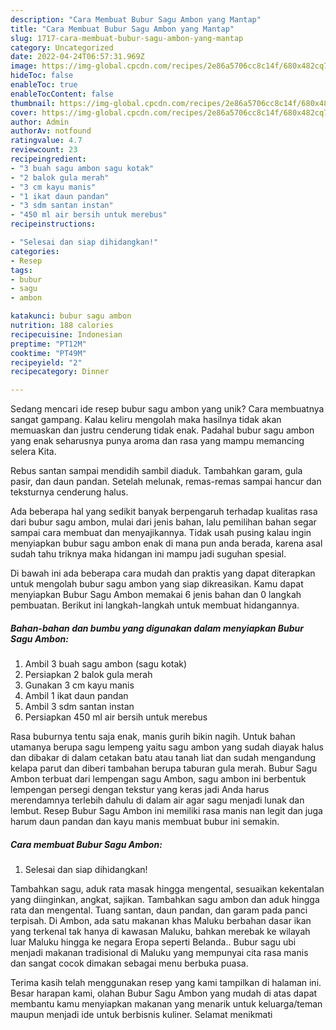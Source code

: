 ```yaml
---
description: "Cara Membuat Bubur Sagu Ambon yang Mantap"
title: "Cara Membuat Bubur Sagu Ambon yang Mantap"
slug: 1717-cara-membuat-bubur-sagu-ambon-yang-mantap
category: Uncategorized
date: 2022-04-24T06:57:31.969Z
image: https://img-global.cpcdn.com/recipes/2e86a5706cc8c14f/680x482cq70/bubur-sagu-ambon-foto-resep-utama.jpg
hideToc: false
enableToc: true
enableTocContent: false
thumbnail: https://img-global.cpcdn.com/recipes/2e86a5706cc8c14f/680x482cq70/bubur-sagu-ambon-foto-resep-utama.jpg
cover: https://img-global.cpcdn.com/recipes/2e86a5706cc8c14f/680x482cq70/bubur-sagu-ambon-foto-resep-utama.jpg
author: Admin
authorAv: notfound
ratingvalue: 4.7
reviewcount: 23
recipeingredient:
- "3 buah sagu ambon sagu kotak"
- "2 balok gula merah"
- "3 cm kayu manis"
- "1 ikat daun pandan"
- "3 sdm santan instan"
- "450 ml air bersih untuk merebus"
recipeinstructions:

- "Selesai dan siap dihidangkan!"
categories:
- Resep
tags:
- bubur
- sagu
- ambon

katakunci: bubur sagu ambon 
nutrition: 188 calories
recipecuisine: Indonesian
preptime: "PT12M"
cooktime: "PT49M"
recipeyield: "2"
recipecategory: Dinner

---
```





Sedang mencari ide resep bubur sagu ambon yang unik? Cara membuatnya sangat gampang. Kalau keliru mengolah maka hasilnya tidak akan memuaskan dan justru cenderung tidak enak. Padahal bubur sagu ambon yang enak seharusnya punya aroma dan rasa yang mampu memancing selera Kita.





Rebus santan sampai mendidih sambil diaduk. Tambahkan garam, gula pasir, dan daun pandan. Setelah melunak, remas-remas sampai hancur dan teksturnya cenderung halus.

Ada beberapa hal yang sedikit banyak berpengaruh terhadap kualitas rasa dari bubur sagu ambon, mulai dari jenis bahan, lalu pemilihan bahan segar sampai cara membuat dan menyajikannya. Tidak usah pusing kalau ingin menyiapkan bubur sagu ambon enak di mana pun anda berada, karena asal sudah tahu triknya maka hidangan ini mampu jadi suguhan spesial.






Di bawah ini ada beberapa cara mudah dan praktis yang dapat diterapkan untuk mengolah bubur sagu ambon yang siap dikreasikan. Kamu dapat menyiapkan Bubur Sagu Ambon memakai 6 jenis bahan dan 0 langkah pembuatan. Berikut ini langkah-langkah untuk membuat hidangannya.

<!--inarticleads1-->

##### Bahan-bahan dan bumbu yang digunakan dalam menyiapkan Bubur Sagu Ambon:

1. Ambil 3 buah sagu ambon (sagu kotak)
1. Persiapkan 2 balok gula merah
1. Gunakan 3 cm kayu manis
1. Ambil 1 ikat daun pandan
1. Ambil 3 sdm santan instan
1. Persiapkan 450 ml air bersih untuk merebus


Rasa buburnya tentu saja enak, manis gurih bikin nagih. Untuk bahan utamanya berupa sagu lempeng yaitu sagu ambon yang sudah diayak halus dan dibakar di dalam cetakan batu atau tanah liat dan sudah mengandung kelapa parut dan diberi tambahan berupa taburan gula merah. Bubur Sagu Ambon terbuat dari lempengan sagu Ambon, sagu ambon ini berbentuk lempengan persegi dengan tekstur yang keras jadi Anda harus merendamnya terlebih dahulu di dalam air agar sagu menjadi lunak dan lembut. Resep Bubur Sagu Ambon ini memiliki rasa manis nan legit dan juga harum daun pandan dan kayu manis membuat bubur ini semakin. 

<!--inarticleads2-->

##### Cara membuat Bubur Sagu Ambon:


1. Selesai dan siap dihidangkan!

Tambahkan sagu, aduk rata masak hingga mengental, sesuaikan kekentalan yang diinginkan, angkat, sajikan. Tambahkan sagu ambon dan aduk hingga rata dan mengental. Tuang santan, daun pandan, dan garam pada panci terpisah. Di Ambon, ada satu makanan khas Maluku berbahan dasar ikan yang terkenal tak hanya di kawasan Maluku, bahkan merebak ke wilayah luar Maluku hingga ke negara Eropa seperti Belanda.. Bubur sagu ubi menjadi makanan tradisional di Maluku yang mempunyai cita rasa manis dan sangat cocok dimakan sebagai menu berbuka puasa. 

Terima kasih telah menggunakan resep yang kami tampilkan di halaman ini. Besar harapan kami, olahan Bubur Sagu Ambon yang mudah di atas dapat membantu kamu menyiapkan makanan yang menarik untuk keluarga/teman maupun menjadi ide untuk berbisnis kuliner. Selamat menikmati
